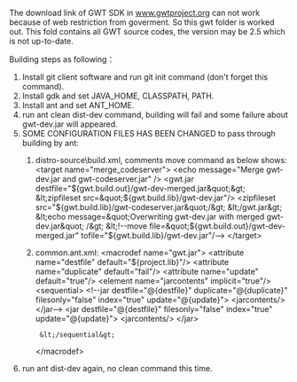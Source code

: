 The download link of GWT SDK in www.gwtproject.org can not work because of web restriction from goverment.
So this gwt folder is worked out. This fold contains all GWT source codes, the version may be 2.5 which is not up-to-date.

Building steps as following：
1. Install git client software and run git init command (don&#x27;t forget this command).
2. Install gdk and set JAVA_HOME, CLASSPATH, PATH.
3. Install ant and set ANT_HOME.
4. run ant clean dist-dev command, building will fail and some failure about gwt-dev.jar will appeared.
5. SOME CONFIGURATION FILES HAS BEEN CHANGED to pass through building by ant:
    1) distro-source\build.xml, comments move command as below shows:
      &lt;target name=&quot;merge_codeserver&quot;&gt;
        &lt;echo message=&quot;Merge gwt-dev.jar and gwt-codeserver.jar&quot; /&gt;
        &lt;gwt.jar destfile=&quot;${gwt.build.out}/gwt-dev-merged.jar&quot;&gt;
          &lt;zipfileset src=&quot;${gwt.build.lib}/gwt-dev.jar&quot;/&gt;
          &lt;zipfileset src=&quot;${gwt.build.lib}/gwt-codeserver.jar&quot;/&gt;
        &lt;/gwt.jar&gt;
        &lt;echo message=&quot;Overwriting gwt-dev.jar with merged gwt-dev.jar&quot; /&gt;
        &lt;!--move file=&quot;${gwt.build.out}/gwt-dev-merged.jar&quot; tofile=&quot;${gwt.build.lib}/gwt-dev.jar&quot;/--&gt;
      &lt;/target&gt;
    2) common.ant.xml:
         &lt;macrodef name=&quot;gwt.jar&quot;&gt;
            &lt;attribute name=&quot;destfile&quot; default=&quot;${project.lib}&quot;/&gt;
            &lt;attribute name=&quot;duplicate&quot; default=&quot;fail&quot;/&gt;
            &lt;attribute name=&quot;update&quot; default=&quot;true&quot;/&gt;
            &lt;element name=&quot;jarcontents&quot; implicit=&quot;true&quot;/&gt;
            &lt;sequential&gt;
              &lt;!--jar destfile=&quot;@{destfile}&quot; duplicate=&quot;@{duplicate}&quot; filesonly=&quot;false&quot;
                  index=&quot;true&quot; update=&quot;@{update}&quot;&gt;
                &lt;jarcontents/&gt;
              &lt;/jar--&gt;
              &lt;jar destfile=&quot;@{destfile}&quot; filesonly=&quot;false&quot;
                  index=&quot;true&quot; update=&quot;@{update}&quot;&gt;
                &lt;jarcontents/&gt;
              &lt;/jar&gt;

            &lt;/sequential&gt;
          &lt;/macrodef&gt;
6. run ant dist-dev again, no clean command this time.
